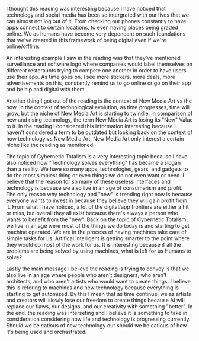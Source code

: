 I thought this reading was interesting because I have noticed that technology and social media has been so intergrated with our lives that we can almost not log out of it. From checking our phones constantly to have apps connect to certain locations, to even having places being graded online. We as humans have become very dependant on such foundations that we've created in this framework of being digital even if we're online/offline.

An interesting example I saw in the reading was that they've mentioned surveillance and software logo where companies would label themselves on different resteraunts trying to compete one another in order to have users use their app. As time goes on, I see more stickers, more deals, more advertisements on this, constantly remind us to go online or go on their app and be hip and digital with them. 

Another thing I got out of the reading is the context of New Media Art vs the now. In the context of technological evolution, as time progresses, time will grow, but the niche of New Media Art is starting to twindle. In comparison of new and rising technology, the term New Media Art is losing its "New" Value to it. In the reading I considered this information interesting because I haven't considered a term to be outdated but looking back on the context of how technology vs New Media Art, New Media Art only interest a certain niche like the reading as mentioned.

The topic of Cybernetic Totalism is a very interesting topic because I have also noticed how "Technology solves everything" has became a slogan than a reality. We have so many apps, technologies, gears, and gadgets to do the most simplest thing or even things we do not even want or need. I believe that the reason for so many of these useless interfaces and technology is because we also live in an age of consumerism and profit. The only reason why technology and "new" is trending right now is because everyone wants to invest in because they believe they will gain profit from it. From what I have noticed, a lot of the digital/app frontiers are either a hit or miss, but overall they all exist because there's always a person who wants to benefit from the "new". Back on the topic of Cybernetic Totalism, we live in an age were most of the things we do today is and starting to get machine operated. We are in the process of having machines take care of simple tasks for us. Artifical Intelligent is getting smarter to the point where they would do most of the work for us. It is interesting because if all the problems are being solved by using machines, what is left for us Humans to solve?

Lastly the main message I believe the reading is trying to convey is that we also live in an age where people who aren't designers, who aren't architects, and who aren't artists who would want to create things. I believe this is refering to machines and new technology because everything is starting to get automized. By this I mean that as time continue, we as artists and creators will slowly lose our freedom to create things because AI will replace our flaws, our designs, and our creativity with something "better". In the end, the reading was interseting and I believe it is something to take in consideration considering how life and technology is progressing currently. Should we be catious of new technology our should we be catious of how it's being used and orchastrated. 
